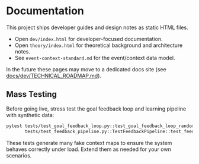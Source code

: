 # Documentation

This project ships developer guides and design notes as static HTML files.

- Open `dev/index.html` for developer-focused documentation.
- Open `theory/index.html` for theoretical background and architecture notes.
- See `event-context-standard.md` for the event/context data model.

In the future these pages may move to a dedicated docs site (see
[docs/dev/TECHNICAL_ROADMAP.md](dev/TECHNICAL_ROADMAP.md)).


## Mass Testing

Before going live, stress test the goal feedback loop and learning pipeline with synthetic data:

```bash
pytest tests/test_goal_feedback_loop.py::test_goal_feedback_loop_randomized_batch \
       tests/test_feedback_pipeline.py::TestFeedbackPipeline::test_feedback_pipeline_randomized_batch
```

These tests generate many fake context maps to ensure the system behaves correctly under load. Extend them as needed for your own scenarios.
